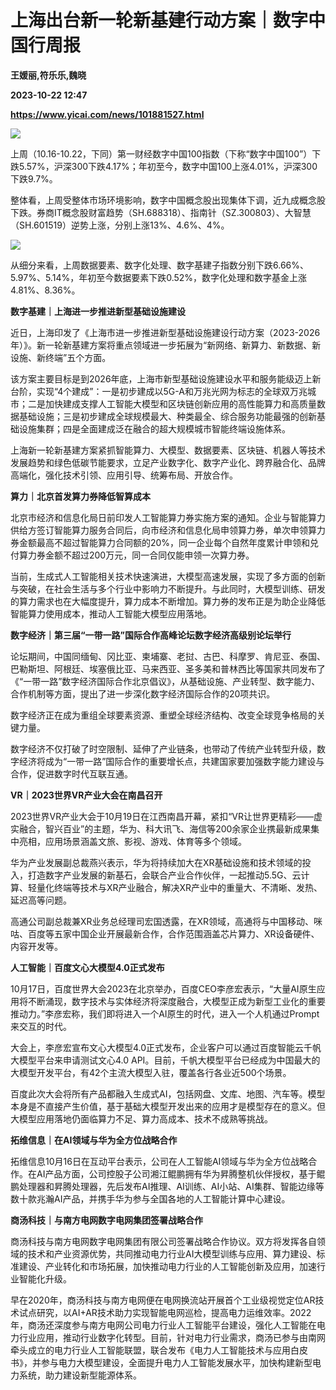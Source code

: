# 上海出台新一轮新基建行动方案｜数字中国行周报
**王媛丽,符乐乐,魏晓**

**2023-10-22 12:47**

**https://www.yicai.com/news/101881527.html**

![](https://imgcdn.yicai.com/uppics/slides/2023/10/92fa06cb66c49676bac4aa1b960c4b5d.jpg)

上周（10.16-10.22，下同）第一财经数字中国100指数（下称“数字中国100”）下跌5.57%，沪深300下跌4.17%；年初至今，数字中国100上涨4.01%，沪深300下跌9.7%。

整体看，上周受整体市场环境影响，数字中国概念股出现集体下调，近九成概念股下跌。券商IT概念股财富趋势（SH.688318）、指南针（SZ.300803）、大智慧（SH.601519）逆势上涨，分别上涨13%、4.6%、4%。

![](https://imgcdn.yicai.com/uppics/images/2023/10/03ad4bc4186082c67e3960563d81720d.jpg)

从细分来看，上周数据要素、数字化处理、数字基建子指数分别下跌6.66%、5.97%、5.14%，年初至今数据要素下跌0.52%，数字化处理和数字基金上涨4.81%、8.36%。

**数字基建｜上海进一步推进新型基础设施建设**

近日，上海印发了《上海市进一步推进新型基础设施建设行动方案（2023-2026年）》。新一轮新基建方案将重点领域进一步拓展为“新网络、新算力、新数据、新设施、新终端”五个方面。

该方案主要目标是到2026年底，上海市新型基础设施建设水平和服务能级迈上新台阶，实现“4个建成”：一是初步建成以5G-A和万兆光网为标志的全球双万兆城市；二是加快建成支撑人工智能大模型和区块链创新应用的高性能算力和高质量数据基础设施；三是初步建成全球规模最大、种类最全、综合服务功能最强的创新基础设施集群；四是全面建成泛在融合的超大规模城市智能终端设施体系。

上海新一轮新基建方案紧抓智能算力、大模型、数据要素、区块链、机器人等技术发展趋势和绿色低碳节能要求，立足产业数字化、数字产业化、跨界融合化、品牌高端化，强化技术引领、应用引导、统筹布局、开放合作。

**算力｜北京首发算力券降低智算成本**

北京市经济和信息化局日前印发人工智能算力券实施方案的通知。企业与智能算力供给方签订智能算力服务合同后，向市经济和信息化局申领算力券，单次申领算力券金额最高不超过智能算力合同额的20%，同一企业每个自然年度累计申领和兑付算力券金额不超过200万元，同一合同仅能申领一次算力券。

当前，生成式人工智能相关技术快速演进，大模型高速发展，实现了多方面的创新与突破，在社会生活与多个行业中影响力不断提升。与此同时，大模型训练、研发的算力需求也在大幅度提升，算力成本不断增加。算力券的发布正是为助企业降低智能算力使用成本，推动人工智能大模型应用落地。

**数字经济｜第三届“一带一路”国际合作高峰论坛数字经济高级别论坛举行**

论坛期间，中国同缅甸、冈比亚、柬埔寨、老挝、古巴、科摩罗、肯尼亚、泰国、巴勒斯坦、阿根廷、埃塞俄比亚、马来西亚、圣多美和普林西比等国家共同发布了《“一带一路”数字经济国际合作北京倡议》，从基础设施、产业转型、数字能力、合作机制等方面，提出了进一步深化数字经济国际合作的20项共识。

数字经济正在成为重组全球要素资源、重塑全球经济结构、改变全球竞争格局的关键力量。

数字经济不仅打破了时空限制、延伸了产业链条，也带动了传统产业转型升级，数字经济将成为“一带一路”国际合作的重要增长点，共建国家要加强数字能力建设与合作，促进数字时代互联互通。

**VR｜2023世界VR产业大会在南昌召开**

2023世界VR产业大会于10月19日在江西南昌开幕，紧扣“VR让世界更精彩——虚实融合，智兴百业”的主题，华为、科大讯飞、海信等200余家企业携最新成果集中亮相，应用场景涵盖文旅、影视、游戏、体育等多个领域。

华为产业发展副总裁燕兴表示，华为将持续加大在XR基础设施和技术领域的投入，打造数字产业发展的新基石，会联合产业合作伙伴，一起推动5.5G、云计算、轻量化终端等技术与XR产业融合，解决XR产业中的重量大、不清晰、发热、延迟高等问题。

高通公司副总裁兼XR业务总经理司宏国透露，在XR领域，高通将与中国移动、咪咕、百度等五家中国企业开展最新合作，合作范围涵盖芯片算力、XR设备硬件、内容开发等。

**人工智能｜百度文心大模型4.0正式发布**

10月17日，百度世界大会2023在北京举办，百度CEO李彦宏表示，“大量AI原生应用将不断涌现，数字技术与实体经济将深度融合，大模型正成为新型工业化的重要推动力。”李彦宏称，我们即将进入一个AI原生的时代，进入一个人机通过Prompt来交互的时代。

大会上，李彦宏宣布文心大模型4.0正式发布，企业客户可以通过百度智能云千帆大模型平台来申请测试文心4.0 API。目前，千帆大模型平台已经成为中国最大的大模型开发平台，有42个主流大模型入驻，覆盖各行各业近500个场景。

百度此次大会将所有产品都融入生成式AI，包括网盘、文库、地图、汽车等。模型本身是不直接产生价值，基于基础大模型开发出来的应用才是模型存在的意义。但大模型应用落地仍面临算力不足、算力高成本、技术不成熟等挑战。

**拓维信息｜在AI领域与华为全方位战略合作**

拓维信息10月16日在互动平台表示，公司在人工智能AI领域与华为全方位战略合作。在AI产品方面，公司控股子公司湘江鲲鹏拥有华为昇腾整机伙伴授权，基于鲲鹏处理器和昇腾处理器，先后发布AI推理、AI训练、AI小站、AI集群、智能边缘等数十款兆瀚AI产品，并携手华为参与全国各地的人工智能计算中心建设。

**商汤科技｜与南方电网数字电网集团签署战略合作**

商汤科技与南方电网数字电网集团有限公司签署战略合作协议。双方将发挥各自领域的技术和产业资源优势，共同推动电力行业AI大模型训练与应用、算力建设、标准建设、产业转化和市场拓展，加快推动电力行业的人工智能创新及应用，加速行业智能化升级。

早在2020年，商汤科技与南方电网便在电网换流站开展首个工业级视觉定位AR技术试点研究，以AI+AR技术助力实现智能电网巡检，提高电力运维效率。2022年，商汤还深度参与南方电网公司电力行业人工智能平台建设，强化人工智能在电力行业应用，推动行业数字化转型。目前，针对电力行业需求，商汤已参与由南网牵头成立的电力行业人工智能联盟，联合发布《电力人工智能技术与应用白皮书》，并参与电力大模型建设，全面提升电力人工智能发展水平，加快构建新型电力系统，助力建设新型能源体系。